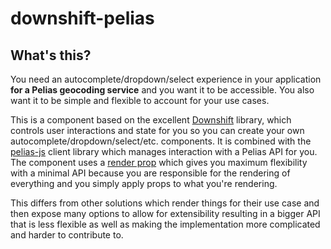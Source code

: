 # downshift-pelias

## What's this?

You need an autocomplete/dropdown/select experience in your application **for a Pelias geocoding service** and you want it to be accessible. You also want it to be simple and flexible to account for your use cases.

This is a component based on the excellent [Downshift](https://github.com/downshift-js/downshift) library, which controls user interactions and state for you so you can create your own autocomplete/dropdown/select/etc. components. It is combined with the [pelias-js](https://www.npmjs.com/package/pelias-js) client library which manages interaction with a Pelias API for you. The component uses a [render prop][use-a-render-prop] which gives you maximum flexibility with a minimal API because you are responsible for the rendering of everything and you simply apply props to what you're rendering.

This differs from other solutions which render things for their use case and then expose many options to allow for extensibility resulting in a bigger API that is less flexible as well as making the implementation more complicated and harder to contribute to.

[use-a-render-prop]: https://cdb.reacttraining.com/use-a-render-prop-50de598f11ce
